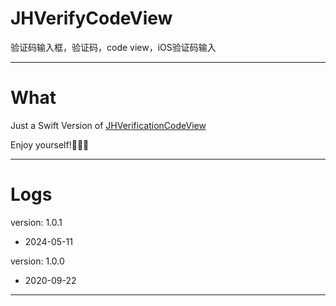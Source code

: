 # JHVerifyCodeView
验证码输入框，验证码，code view，iOS验证码输入

---

# What

Just a Swift Version of [JHVerificationCodeView](https://github.com/xjh093/JHVerificationCodeView)

Enjoy yourself!🥳🥳🥳

---

# Logs

version: 1.0.1
- 2024-05-11

version: 1.0.0
- 2020-09-22

---
